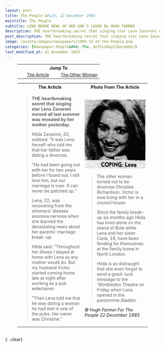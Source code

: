 ```yaml
---
layout: post
title: The People &#124; 22 December 1985
maintitle: The People
subtitle: ﻿LENA BROKE NEWS OF HER DAD'S LOVER By HUGH FARMER
description: THE heartbreaking secret that singing star Lena Zavaroni nursed all last summer was revealed by her mother yesterday.
post_description: THE heartbreaking secret that singing star Lena Zavaroni nursed all last summer was revealed by her mother yesterday.
image: /assets/images/newspapers/1985-12-22-the-People.png
categories: [Newspaper-People&#44;-The, OnThisDay22December]
last_modified_at: 21 December 2023
---
```


<figure class="fig3">
<table style="text-align:center;">
<tr><th colspan="2">Jump To</th></tr>
<tr><td style="width:50%;"><a href="#infobox1">The Article</a></td><td style="width:50%;"><a href="#infobox2">The Other Woman</a></td></tr>
</table>
</figure>

<figure class="fig3">
<table>
<tr id="infobox1"><th>The Article</th><th>Photo From The Article</th></tr>
<tr><td class="top" style="width:50%;">
<blockquote>
<p><strong>THE heartbreaking secret that singing star Lena Zavaroni nursed all last summer was revealed by her mother yesterday.</strong></p>
<p>Hilda Zavaroni, 43, sobbed: "It was Lena herself who told me that her father was dating a divorcee.</p>
<p>"He had been going out with her for two years before I found out. I still love him, but our marriage is over. It can never be patched up."</p>
<p>Lena, 22, was recovering from the slimmers' disease anorexia nervosa when she learned the devastating news about her parents' marriage break-up.</p>
<p>Hilda said: "Throughout her illness I stayed at home with Lena as any mother would do. But my husband Victor started coming home late at night after working as a pub entertainer.</p>
<p>"Then Lena told me that he was dating a woman he had met in one of the pubs. Her name was Christine."</p>
</blockquote>
</td>
<td class="top"><img src="/assets/images/newspapers/1985-12-22-the-People.png" class="full-width">
<blockquote>
<p id="infobox2">The other woman turned out to be divorcee Christine Richardson. Victor is now living with her in a council house.</p>
<p>Since the family break-up six months ago Hilda has lived alone on the island of Bute while Lena and her sister Carla, 19, have been fending for themselves at the family home in North London.</p>
<p>Hilda is so distraught that she even forgot to send a good-luck message to the 'Wimbledon Theatre on Friday when Lena opened in the pantomime Aladdin.</p>
</blockquote>
<cite class="whitespace">&copy; Hugh Farmer For The People
 22 December 1985</cite>
</td></tr>
</table>
</figure>

<br />{: .clear}

